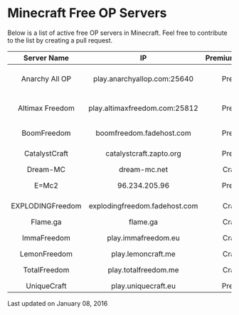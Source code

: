 # Minecraft Free OP Servers
Below is a list of active free OP servers in Minecraft. Feel free to contribute to the list by creating a pull request.

|    Server Name   |               IP              | Premium/Cracked |         Instant OP        |   Griefing  |
|:----------------:|:-----------------------------:|:---------------:|:-------------------------:|:-----------:|
|  Anarchy All OP  |  play.anarchyallop.com:25640  |     Premium     | No, registration required | Not allowed |
| Altimax Freedom  | play.altimaxfreedom.com:25812 |     Premium     |   No, self-OP using /op   |   Unknown   |
|    BoomFreedom   |    boomfreedom.fadehost.com   |     Premium     |            No             | Not allowed |
|   CatalystCraft  |    catalystcraft.zapto.org    |     Premium     |    No, given by others    | Not allowed |
|     Dream-MC     |          dream-mc.net         |     Cracked     |            Yes            |   Allowed   |
|       E=Mc2      |         96.234.205.96         |     Premium     |            Yes            | Not allowed |
| EXPLODINGFreedom | explodingfreedom.fadehost.com |     Cracked     |    No, given by others    | Not allowed |
|     Flame.ga     |            flame.ga           |     Cracked     |            Yes            |   Allowed   |
|    ImmaFreedom   |      play.immafreedom.eu      |     Cracked     |    No, given by others    | Not allowed |
|   LemonFreedom   |       play.lemoncraft.me      |     Cracked     |            Yes            |   Unknown   |
|   TotalFreedom   |      play.totalfreedom.me     |     Cracked     |    No, given by others    | Not allowed |
|    UniqueCraft   |      play.uniquecraft.eu      |     Premium     |            Yes            |   Allowed   |

Last updated on January 08, 2016
